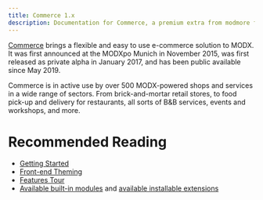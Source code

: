 ```yaml
---
title: Commerce 1.x
description: Documentation for Commerce, a premium extra from modmore for MODX.
---
```


[Commerce](https://modmore.com/commerce/) brings a flexible and easy to use e-commerce solution to MODX. It was first announced at the MODXpo Munich in November 2015, was first released as private alpha in January 2017, and has been public available since May 2019.

Commerce is in active use by over 500 MODX-powered shops and services in a wide range of sectors. From brick-and-mortar retail stores, to food pick-up and delivery for restaurants, all sorts of B&B services, events and workshops, and more.

# Recommended Reading

- [Getting Started](Getting_Started)
- [Front-end Theming](Front-end_Theming)
- [Features Tour](https://modmore.com/commerce/features/)
- [Available built-in modules](Modules) and [available installable extensions](https://modmore.com/commerce/extensions/)

